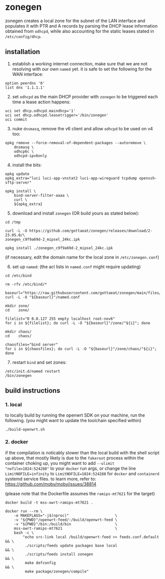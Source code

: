 # zonegen
zonegen creates a local zone for the subnet of the LAN interface and populates
it with PTR and A records by parsing the DHCP lease information obtained from
`odhcpd`, while also accounting for the static leases stated in
`/etc/config/dhcp`.

## installation
1. establish a working internet connection, make sure that we are not resolving
with our own `named` yet. it is safe to set the following for the WAN interface:
```
option peerdns '0'
list dns '1.1.1.1'
```

2. set `odhcpd` as the main DHCP provider with `zonegen` to be triggered each
time a lease action happens:
```
uci set dhcp.odhcpd.maindhcp='1'
uci set dhcp.odhcpd.leasetrigger='/bin/zonegen'
uci commit
```

3. nuke `dnsmasq`, remove the v6 client and allow `odhcpd` to be used on v4 too:
```
opkg remove --force-removal-of-dependent-packages --autoremove \
    dnsmasq \
    odhcp6c \
    odhcpd-ipv6only
```

4. install the bits:
```
opkg update
opkg_extra="luci luci-app-vnstat2 luci-app-wireguard tcpdump openssh-sftp-server"

opkg install \
    bind-server-filter-aaaa \
    curl \
    ${opkg_extra}
```

5. download and install `zonegen` (OR build yours as stated below):
```
cd /tmp

curl -L -O https://github.com/gottaeat/zonegen/releases/download/2-23.05.0/\
zonegen_c9f9a69d-2_mipsel_24kc.ipk

opkg install ./zonegen_c9f9a69d-2_mipsel_24kc.ipk
```

(if necessary, edit the domain name for the local zone in `/etc/zonegen.conf`)

6. set up `named`:
(the acl lists in `named.conf` might require updating)
```
cd /etc/bind

rm -rfv /etc/bind/*

baseurl="https://raw.githubusercontent.com/gottaeat/zonegen/main/files/"
curl -L -O "${baseurl}"/named.conf

mkdir zone/
cd    zone/

filelist="0 0.0.127 255 empty localhost root-nov6"
for i in ${filelist}; do curl -L -O "${baseurl}"/zone/"${i}"; done

mkdir chaos/
cd    chaos/

chaosfiles="bind server"
for i in ${chaosfiles}; do curl -L -O "${baseurl}"/zone/chaos/"${i}"; done
```

7. restart `bind` and set zones:
```
/etc/init.d/named restart
/bin/zonegen
```

## build instructions
### 1. local
to locally build by running the openwrt SDK on your machine, run the following.
(you might want to update the toolchain specified within)
```
./build-openwrt.sh
```

### 2. docker
if the compilation is noticably slower than the local build with the shell
script up above, that mostly likely is due to the `fakeroot` process within the
container choking up, you might want to add `--ulimit "nofile=1024:524288"` to
your `docker` run args, or change the line `LimitNOFILE=infinity` to
`LimitNOFILE=1024:524288` for `docker` and `containerd` systemd service files.
to learn more, refer to: https://github.com/moby/moby/issues/38814

(please note that the Dockerfile assumes the `ramips-mt7621` for the target)
```
docker build -t mss-owrt-ramips-mt7621 .

docker run --rm \
    -e MAKEFLAGS="-j$(nproc)"                     \
    -v "${PWD}"/openwrt-feed/:/build/openwrt-feed \
    -v "${PWD}"/bin:/build/bin                    \
    mss-owrt-ramips-mt7621                        \
    bash -c \
        "echo src-link local /build/openwrt-feed >> feeds.conf.default && \
         ./scripts/feeds update packages base local                    && \
         ./scripts/feeds install zonegen                               && \
         make defconfig                                                && \
         make package/zonegen/compile"
```
